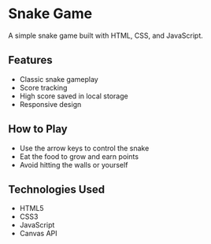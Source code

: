 # Snake Game

A simple snake game built with HTML, CSS, and JavaScript.

## Features

- Classic snake gameplay
- Score tracking
- High score saved in local storage
- Responsive design

## How to Play

- Use the arrow keys to control the snake
- Eat the food to grow and earn points
- Avoid hitting the walls or yourself

## Technologies Used

- HTML5
- CSS3
- JavaScript
- Canvas API
